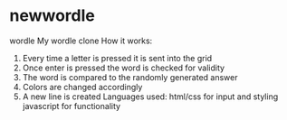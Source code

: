 # newwordle
wordle
My wordle clone
How it works:
1. Every time a letter is pressed it is sent into the grid
2. Once enter is pressed the word is checked for validity 
3. The word is compared to the randomly generated answer
4. Colors are changed accordingly
5. A new line is created
Languages used:
html/css for input and styling
javascript for functionality 


